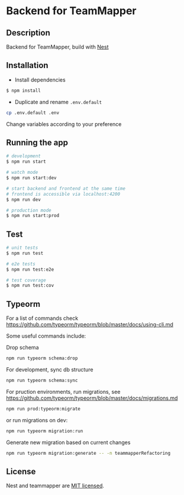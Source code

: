 # Backend for TeamMapper

## Description

Backend for TeamMapper, build with [Nest](https://github.com/nestjs/nest)

## Installation

-  Install dependencies
```bash
$ npm install
```

- Duplicate and rename `.env.default`

```bash
cp .env.default .env
```

Change variables according to your preference

## Running the app

```bash
# development
$ npm run start

# watch mode
$ npm run start:dev

# start backend and frontend at the same time
# frontend is accessible via localhost:4200
$ npm run dev

# production mode
$ npm run start:prod
```

## Test

```bash
# unit tests
$ npm run test

# e2e tests
$ npm run test:e2e

# test coverage
$ npm run test:cov
```

## Typeorm
For a list of commands check https://github.com/typeorm/typeorm/blob/master/docs/using-cli.md

Some useful commands include:

Drop schema

```bash
npm run typeorm schema:drop
```

For development, sync db structure

```bash
npm run typeorm schema:sync
```

For pruction environments, run migrations, see https://github.com/typeorm/typeorm/blob/master/docs/migrations.md

```bash
npm run prod:typeorm:migrate
```

or run migrations on dev:

```bash
npm run typeorm migration:run
```

Generate new migration based on current changes

```bash
npm run typeorm migration:generate -- -n teammapperRefactoring
```

## License

Nest and teammapper are [MIT licensed](LICENSE).
